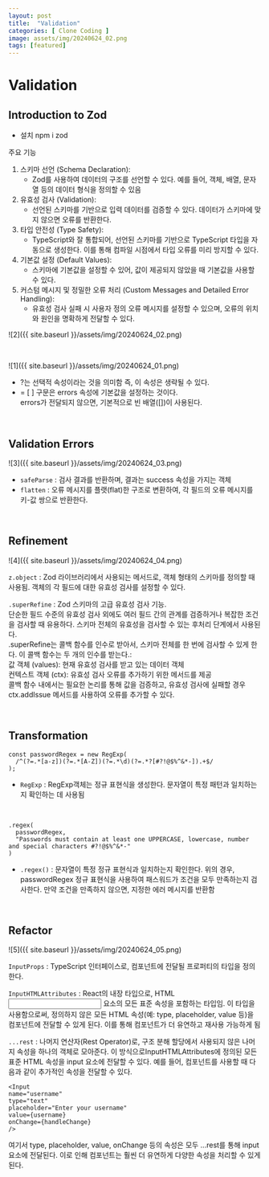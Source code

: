 ```yaml
---  
layout: post 
title:  "Validation" 
categories: [ Clone Coding ]  
image: assets/img/20240624_02.png
tags: [featured] 
--- 
```

  
# Validation  
  
## Introduction to Zod  
  
- 설치 npm i zod  
  
주요 기능  
1. 스키마 선언 (Schema Declaration):  
    * Zod를 사용하여 데이터의 구조를 선언할 수 있다. 예를 들어, 객체, 배열, 문자열 등의 데이터 형식을 정의할 수 있음  
2. 유효성 검사 (Validation):  
    * 선언된 스키마를 기반으로 입력 데이터를 검증할 수 있다. 데이터가 스키마에 맞지 않으면 오류를 반환한다.  
3. 타입 안전성 (Type Safety):  
    * TypeScript와 잘 통합되어, 선언된 스키마를 기반으로 TypeScript 타입을 자동으로 생성한다. 이를 통해 컴파일 시점에서 타입 오류를 미리 방지할 수 있다.  
4. 기본값 설정 (Default Values):  
    * 스키마에 기본값을 설정할 수 있어, 값이 제공되지 않았을 때 기본값을 사용할 수 있다.  
5. 커스텀 메시지 및 정밀한 오류 처리 (Custom Messages and Detailed Error Handling):  
    * 유효성 검사 실패 시 사용자 정의 오류 메시지를 설정할 수 있으며, 오류의 위치와 원인을 명확하게 전달할 수 있다.  
  
![2]({{ site.baseurl }}/assets/img/20240624_02.png)  
  
<br>  
  
![1]({{ site.baseurl }}/assets/img/20240624_01.png)  
  
- ?는 선택적 속성이라는 것을 의미함 즉, 이 속성은 생략될 수 있다.  
- = [ ] 구문은 errors 속성에 기본값을 설정하는 것이다.  
errors가 전달되지 않으면, 기본적으로 빈 배열([])이 사용된다.  

<br> 
  
## Validation Errors  
  
![3]({{ site.baseurl }}/assets/img/20240624_03.png)  
  
- `safeParse` : 검사 결과를 반환하며, 결과는 success 속성을 가지는 객체  
- `flatten` : 오류 메시지를 플랫(flat)한 구조로 변환하여, 각 필드의 오류 메시지를 키-값 쌍으로 반환한다.  

<br> 
  
## Refinement  
  
![4]({{ site.baseurl }}/assets/img/20240624_04.png)  
  
`z.object` : Zod 라이브러리에서 사용되는 메서드로, 객체 형태의 스키마를 정의할 때 사용됨. 객체의 각 필드에 대한 유효성 검사를 설정할 수 있다.  
  
`.superRefine` : Zod 스키마의 고급 유효성 검사 기능.   
단순한 필드 수준의 유효성 검사 외에도 여러 필드 간의 관계를 검증하거나 복잡한 조건을 검사할 때 유용하다. 스키마 전체의 유효성을 검사할 수 있는 후처리 단계에서 사용된다.  
.superRefine는 콜백 함수를 인수로 받아서, 스키마 전체를 한 번에 검사할 수 있게 한다. 이 콜백 함수는 두 개의 인수를 받는다.:  
값 객체 (values): 현재 유효성 검사를 받고 있는 데이터 객체  
컨텍스트 객체 (ctx): 유효성 검사 오류를 추가하기 위한 메서드를 제공  
콜백 함수 내에서는 필요한 논리를 통해 값을 검증하고, 유효성 검사에 실패할 경우 ctx.addIssue 메서드를 사용하여 오류를 추가할 수 있다. 

<br> 
  
## Transformation  
  
```  
const passwordRegex = new RegExp(  
  /^(?=.*[a-z])(?=.*[A-Z])(?=.*\d)(?=.*?[#?!@$%^&*-]).+$/  
);  
```  
  
- `RegExp` : RegExp객체는 정규 표현식을 생성한다. 문자열이 특정 패턴과 일치하는지 확인하는 데 사용됨  

<br> 
  
```  
.regex(  
  passwordRegex,  
  "Passwords must contain at least one UPPERCASE, lowercase, number and special characters #?!@$%^&*-"  
)  
```  
  
- `.regex()` : 문자열이 특정 정규 표현식과 일치하는지 확인한다. 위의 경우, passwordRegex 정규 표현식을 사용하여 패스워드가 조건을 모두 만족하는지 검사한다. 만약 조건을 만족하지 않으면, 지정한 에러 메시지를 반환함  

<br> 
  
## Refactor  
  
![5]({{ site.baseurl }}/assets/img/20240624_05.png)  
  
`InputProps` : TypeScript 인터페이스로, 컴포넌트에 전달될 프로퍼티의 타입을 정의한다.   
  
`InputHTMLAttributes` :  React의 내장 타입으로, HTML <input> 요소의 모든 표준 속성을 포함하는 타입임. 이 타입을 사용함으로써, 정의하지 않은 모든 HTML 속성(예: type, placeholder, value 등)을 컴포넌트에 전달할 수 있게 된다. 이를 통해 컴포넌트가 더 유연하고 재사용 가능하게 됨  
  
`...rest` : 나머지 연산자(Rest Operator)로, 구조 분해 할당에서 사용되지 않은 나머지 속성을 하나의 객체로 모아준다. 이 방식으로InputHTMLAttributes에 정의된 모든 표준 HTML 속성을 input 요소에 전달할 수 있다. 예를 들어, 컴포넌트를 사용할 때 다음과 같이 추가적인 속성을 전달할 수 있다.  
  
```  
<Input   
name="username"   
type="text"   
placeholder="Enter your username"   
value={username}   
onChange={handleChange}   
/>  
```  
  
여기서 type, placeholder, value, onChange 등의 속성은 모두 ...rest를 통해 input 요소에 전달된다. 이로 인해 컴포넌트는 훨씬 더 유연하게 다양한 속성을 처리할 수 있게 된다.  
  
  